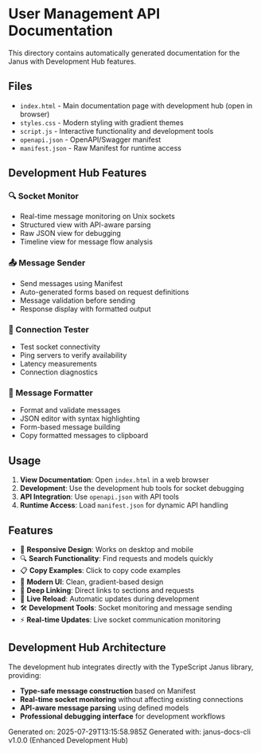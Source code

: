 # User Management API Documentation

This directory contains automatically generated documentation for the Janus with Development Hub features.

## Files

- `index.html` - Main documentation page with development hub (open in browser)
- `styles.css` - Modern styling with gradient themes
- `script.js` - Interactive functionality and development tools
- `openapi.json` - OpenAPI/Swagger manifest
- `manifest.json` - Raw Manifest for runtime access

## Development Hub Features

### 🔍 Socket Monitor
- Real-time message monitoring on Unix sockets
- Structured view with API-aware parsing
- Raw JSON view for debugging
- Timeline view for message flow analysis

### 📤 Message Sender
- Send messages using Manifest
- Auto-generated forms based on request definitions
- Message validation before sending
- Response display with formatted output

### 🔗 Connection Tester
- Test socket connectivity
- Ping servers to verify availability
- Latency measurements
- Connection diagnostics

### 🎨 Message Formatter
- Format and validate messages
- JSON editor with syntax highlighting
- Form-based message building
- Copy formatted messages to clipboard

## Usage

1. **View Documentation**: Open `index.html` in a web browser
2. **Development**: Use the development hub tools for socket debugging
3. **API Integration**: Use `openapi.json` with API tools
4. **Runtime Access**: Load `manifest.json` for dynamic API handling

## Features

- 📱 **Responsive Design**: Works on desktop and mobile
- 🔍 **Search Functionality**: Find requests and models quickly
- 📋 **Copy Examples**: Click to copy code examples
- 🎨 **Modern UI**: Clean, gradient-based design
- 🔗 **Deep Linking**: Direct links to sections and requests
- 🔄 **Live Reload**: Automatic updates during development
- 🛠️ **Development Tools**: Socket monitoring and message sending
- ⚡ **Real-time Updates**: Live socket communication monitoring

## Development Hub Architecture

The development hub integrates directly with the TypeScript Janus library, providing:

- **Type-safe message construction** based on Manifest
- **Real-time socket monitoring** without affecting existing connections
- **API-aware message parsing** using defined models
- **Professional debugging interface** for development workflows

Generated on: 2025-07-29T13:15:58.985Z
Generated with: janus-docs-cli v1.0.0 (Enhanced Development Hub)

